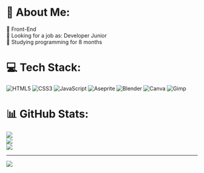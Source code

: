 # 💫 About Me:
🔭 Front-End<br>🤝 Looking for a job as: Developer Junior<br>💬 Studying programming for 8 months

# 💻 Tech Stack:
![HTML5](https://img.shields.io/badge/html5-%23E34F26.svg?style=for-the-badge&logo=html5&logoColor=white) ![CSS3](https://img.shields.io/badge/css3-%231572B6.svg?style=for-the-badge&logo=css3&logoColor=white) ![JavaScript](https://img.shields.io/badge/javascript-%23323330.svg?style=for-the-badge&logo=javascript&logoColor=%23F7DF1E) ![Aseprite](https://img.shields.io/badge/Aseprite-FFFFFF?style=for-the-badge&logo=Aseprite&logoColor=#7D929E) ![Blender](https://img.shields.io/badge/blender-%23F5792A.svg?style=for-the-badge&logo=blender&logoColor=white) ![Canva](https://img.shields.io/badge/Canva-%2300C4CC.svg?style=for-the-badge&logo=Canva&logoColor=white) ![Gimp](https://img.shields.io/badge/Gimp-657D8B?style=for-the-badge&logo=gimp&logoColor=FFFFFF)
# 📊 GitHub Stats:
![](https://github-readme-stats.vercel.app/api?username=0Carvalh0&theme=nightowl&hide_border=false&include_all_commits=false&count_private=true)<br/>
![](https://github-readme-streak-stats.herokuapp.com/?user=0Carvalh0&theme=nightowl&hide_border=false)<br/>
![](https://github-readme-stats.vercel.app/api/top-langs/?username=0Carvalh0&theme=nightowl&hide_border=false&include_all_commits=false&count_private=true&layout=compact)

---
[![](https://visitcount.itsvg.in/api?id=0Carvalh0&icon=5&color=12)](https://visitcount.itsvg.in)

<!-- Proudly created with GPRM ( https://gprm.itsvg.in ) -->
